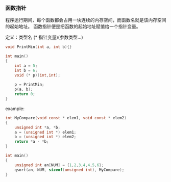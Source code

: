 ### 函数指针
程序运行期间，每个函数都会占用一块连续的内存空间，而函数名就是该内存空间的起始地址。
函数指针便是把函数的起始地址赋值给一个指针变量。

定义：类型名 (* 指针变量)(参数类型...)
```c
void PrintMin(int a, int b){}

int main()
{
	int a = 5;
	int b = 6;
	void (* p)(int,int);
	
	p = PrintMin;
	p(a, b);
	return 0;
}
```

example:
```c
int MyCompare(void const * elem1, void const * elem2)
{
	unsigned int *a, *b;
	a = (unsigned int *) elem1;
	b = (unsigned int *) elem2;
	return *a - *b;
}

int main()
{
	unsigned int an[NUM] = {1,2,3,4,4,5,6};
	qsort(an, NUM, sizeof(unsigned int), MyCompare);
}
```